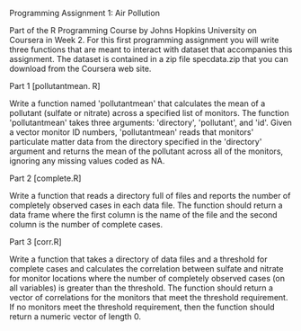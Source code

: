 Programming Assignment 1: Air Pollution

Part of the R Programming Course by Johns Hopkins University on Coursera in Week 2. 
For this first programming assignment you will write three functions that are meant to interact with dataset that accompanies this assignment. 
The dataset is contained in a zip file specdata.zip that you can download from the Coursera web site.

Part 1 [pollutantmean. R]

Write a function named 'pollutantmean' that calculates the mean of a pollutant (sulfate or nitrate) across a specified list of monitors. 
The function 'pollutantmean' takes three arguments: 'directory', 'pollutant', and 'id'. Given a vector monitor ID numbers, 'pollutantmean' 
reads that monitors' particulate matter data from the directory specified in the 'directory' argument and returns the mean of the pollutant 
across all of the monitors, ignoring any missing values coded as NA. 

Part 2 [complete.R]

Write a function that reads a directory full of files and reports the number of completely observed cases in each data file. 
The function should return a data frame where the first column is the name of the file and the second column is the number of complete cases. 

Part 3 [corr.R]

Write a function that takes a directory of data files and a threshold for complete cases and calculates the correlation between sulfate and 
nitrate for monitor locations where the number of completely observed cases (on all variables) is greater than the threshold. The function should 
return a vector of correlations for the monitors that meet the threshold requirement. If no monitors meet the threshold requirement, then the function 
should return a numeric vector of length 0.
